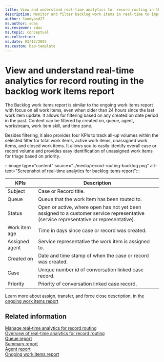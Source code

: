 ```yaml
---
title: View and understand real-time analytics for record routing in the backlog work items report 
description: Monitor and filter backlog work items in real-time to improve workflow efficiency and prioritization.
author: Soumyasd27
ms.author: sdas
ms.reviewer: sdas
ms.topic: conceptual
ms.collection:
ms.date: 03/12/2025
ms.custom: bap-template
---
```


# View and understand real-time analytics for record routing in the backlog work items report 

The Backlog work items report is similar to the ongoing work items report with focus on all work items, even when older than 24 hours since the last work item update. It allows for filtering based on any created on date period in the past. Content can be filtered by created on, queue, agent, workstream, work item skill, and time zone.   

Besides filtering, it also provides four KPIs to track all-up volumes within the selected filter for total work items, active work items, unassigned work items, and closed work items. It allows you to easily identify overall case or record volume and provides easy identification of unassigned work items for triage based on priority.  

:::image type="content" source="../media/record-routing-backlog.png" alt-text="Screenshot of real-time analytics for backlog items report":::


|KPIs |Description |
|---------|---------|
|Subject     |  Case or Record title.   |
|Queue    |  Queue that the work item has been routed to.      |
|Status    |   Open or active, where open has not yet been assigned to a customer service representative (service representative or representative).       |
|Work item age     |  Time in days since case or record was created.         |
|Assigned agent    |  Service representative the work item is assigned to.  |
|Created on    |   Date and time stamp of when the case or record was created.       |
|Case     |   Unique number id of conversation linked case record.      |
|Priority    |   Priority of conversation linked case record.|

Learn more about assign, transfer, and force close description, in [the ongoing work items report](rr-ongoingworkitems.md#view-and-understand-real-time-analytics-for-record-routing-in-the-ongoing-work-items-report)

## Related information

[Manage real-time analytics for record routing](../administer/enable-record-routing.md#manage-real-time-analytics-for-record-routing)  
[Overview of real-time analytics for record routing](rr-overview.md#overview-of-real-time-analytics-for-record-routing)  
[Queue report](rr-queue.md#view-and-understand-real-time-analytics-for-record-routing-in-the-queue-report)   
[Summary report](rr-summary.md#view-and-understand-real-time-analytics-for-record-routing-in-the-summary-report)  
[Agent report](rr-agent.md#view-and-understand-real-time-analytics-for-record-routing-in-the-agent-report)  
[Ongoing work items report](rr-ongoingworkitems.md#view-and-understand-real-time-analytics-for-record-routing-in-the-ongoing-work-items-report)
